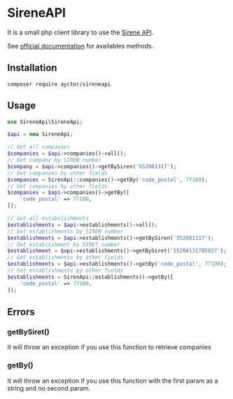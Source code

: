 # SireneAPI

It is a small php client library to use the [Sirene API](https://entreprise.data.gouv.fr/api_doc_sirene).

See [official documentation](https://entreprise.data.gouv.fr/api_doc_sirene) for availables methods.

## Installation

```
composer require ayctor/sireneapi
```

## Usage

```php
use SireneApi\SireneApi;

$api = new SireneApi;

// Get all companies
$companies = $api->companies()->all();
// Get company by SIREN number
$company = $api->companies()->getBySiren('552081317');
// Get companies by other fields
$companies = SirenApi::companies()->getBy('code_postal', 77100);
// Get companies by other fields
$companies = $api->companies()->getBy([
    'code_postal' => 77100,
]);

// Get all estabslishments
$establishments = $api->establishments()->all();
// Get establishments by SIREN number
$establishments = $api->establishments()->getBySiren('552081317');
// Get establishment by SIRET number
$establishment = $api->establishments()->getBySiret('55208131785027');
// Get establishments by other fields
$establishments = $api->establishments()->getBy('code_postal', 77100);
// Get establishments by other fields
$establishments = SirenApi::establishments()->getBy([
    'code_postal' => 77100,
]);
```

## Errors

### getBySiret()

It will throw an exception if you use this function to retrieve companies

### getBy()

It will throw an exception if you use this function with the first param as a string and no second param.
